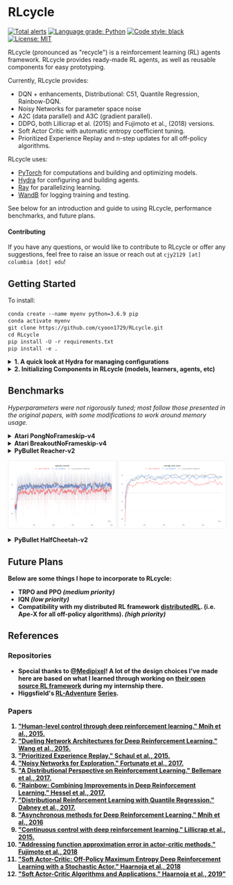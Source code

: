 # RLcycle

[![Total alerts](https://img.shields.io/lgtm/alerts/g/cyoon1729/RLcycle.svg?logo=lgtm&logoWidth=18)](https://lgtm.com/projects/g/cyoon1729/RLcycle/alerts/)
[![Language grade: Python](https://img.shields.io/lgtm/grade/python/g/cyoon1729/RLcycle.svg?logo=lgtm&logoWidth=18)](https://lgtm.com/projects/g/cyoon1729/RLcycle/context:python)
[![Code style: black](https://img.shields.io/badge/code%20style-black-000000.svg)](https://github.com/ambv/black)
[![License: MIT](https://img.shields.io/badge/License-MIT-yellow.svg)](https://opensource.org/licenses/MIT)

RLcycle (pronounced as "recycle") is a reinforcement learning (RL) agents framework. RLcycle provides ready-made RL agents, as well as reusable components for easy prototyping. 

Currently, RLcycle provides:
- DQN + enhancements, Distributional: C51, Quantile Regression, Rainbow-DQN.
- Noisy Networks for parameter space noise
- A2C (data parallel) and A3C (gradient parallel).
- DDPG, both Lillicrap et al. (2015) and Fujimoto et al., (2018) versions.
- Soft Actor Critic with automatic entropy coefficient tuning.
- Prioritized Experience Replay and n-step updates for all off-policy algorithms.

RLcycle uses:
- [PyTorch](https://github.com/pytorch/pytorch) for computations and building and optimizing models.
- [Hydra](https://github.com/facebookresearch/hydra) for configuring and building agents.
- [Ray](https://github.com/ray-project/ray) for parallelizing learning. 
- [WandB](https://www.wandb.com/) for logging training and testing. 

See below for an introduction and guide to using RLcycle, performance benchmarks, and future plans.

#### Contributing

If you have any questions, or would like to contribute to RLcycle or offer any suggestions, feel free to raise an issue or reach out at `cjy2129 [at] columbia [dot] edu`!

## Getting Started
To install:
```
conda create --name myenv python=3.6.9 pip
conda activate myenv
git clone https://github.com/cyoon1729/RLcycle.git
cd RLcycle
pip install -U -r requirements.txt
pip install -e .
```

<details>
<summary> <b> 1. A quick look at Hydra for managing configurations </b></summary>
Let's first take a  look at one of the many useful things [hydra](https://hydra.cc/) can do:

```yaml
"""Instantiating classes from yaml files"""

# in ./examples/rectangle.yaml
shape:
    class: examples.shapes.Rectangle
        params:
            height: 5
            width: 4
```

Initializing `shapes.Rectangle` with `hydra` as in the above yaml file:

```python
"""Instantiating classes from yaml files"""

# in ./examples/shapes.py
class Rectangle:
    def __init__(self, width: float, height: float):
        self.width = width
        self.height = height
       
    def get_area(self):
        return width * height

# in ./examples/main.py
import hydra
from omegaconf import DictConfig

@hydra.main(config_path="./examples/rectangle.yaml")
def main(cfg: DictConfig):
    shape = hydra.utils.instantiate(layer_info)
    print(shape.__class__.__name__)  # 'Rectangle'
    print(shape.get_area()) # 20
    
if __main__ == "__main__":
    main()
```
If you would like to know more about `hydra`,  [check it out](https://hydra.cc/)!
</details>

<details>
<summary> <b> 2. Initializing Components in RLcycle (models, learners, agents, etc) </b></summary>

Most of the components in `RLcycle` are instantiated via `hydra.utils.instantiate`, as illustrated in the section above. 
Examples:
1. models:
```yaml
"""in ./configs/lunarlander/models/dqn.yaml"""
model:
  class: rlcycle.common.models.value.DQNModel
  params:
    model_cfg:
      state_dim: undefined
      action_dim: undefined
      fc:
        input:
          class: rlcycle.common.models.layers.LinearLayer
          params: 
            input_size: undefined
            output_size: 128
            post_activation_fn: relu           
        hidden:
          hidden1:
            class: rlcycle.common.models.layers.LinearLayer
            params: 
              input_size: 128
              output_size: 128
              post_activation_fn: relu
          hidden2:
            class: rlcycle.common.models.layers.LinearLayer
            params: 
              input_size: 128
              output_size: 128
              post_activation_fn: relu
        output:
          class: rlcycle.common.models.layers.LinearLayer
          params:
            input_size: 128
            output_size: undefined
            post_activation_fn: identity
```
Building the above model:
```python
"""in ./rlcycle/build.py"""
def build_model(model_cfg: DictConfig, device: torch.device):
    """Build model from DictConfigs via hydra.utils.instantiate()"""
    model = hydra.utils.instantiate(model_cfg)
    return model.to(device)
```

2. learners:
```python
# in ./rlcycle/dqn_base/agent.py
#....
self.learner = build_learner(
    self.experiment_info, self.hyper_params, self.model_cfg
)
# ...

# in ./rlcycle/build.py
def build_learner(
    experiment_info: DictConfig, hyper_params: DictConfig, model: DictConfig
):
    """Build learner from DictConfigs via hydra.utils.instantiate()"""
    learner_cfg = DictConfig(dict())
    learner_cfg["class"] = experiment_info.learner
    learner_cfg["params"] = dict(
        experiment_info=experiment_info,
        hyper_params=hyper_params,
        model_cfg=model
    )
    learner = hydra.utils.instantiate(learner_cfg)
    return learner
```

3. agents: 
```python
# in ./tests/test_dqn.py
@hydra.main(config_path="../configs/lunarlander/dqn.yaml", strict=False)
def main(cfg: DictConfig):
    agent = build_agent(**cfg)
    agent.train()

# in ./rlcycle.build.py
def build_agent(
    experiment_info: DictConfig, hyper_params: DictConfig, model: DictConfig
):
    """Build agent from DictConfigs via hydra.utils.instantiate()"""
    agent_cfg = DictConfig(dict())
    agent_cfg["class"] = experiment_info.agent
    agent_cfg["params"] = dict(
        experiment_info=experiment_info,
        hyper_params=hyper_params,
        model_cfg=model
    )
    agent = hydra.utils.instantiate(agent_cfg)
    return agent
```
This should help you get started with building & running agents in RLcycle!
</details>

## Benchmarks
*Hyperparameters were not rigorously tuned; most follow those presented in the original papers, with some modifications to work around memory usage.* 

<details>
<summary> <b> Atari PongNoFrameskip-v4
</details>

<details>
<summary> <b> Atari BreakoutNoFrameskip-v4
</details>

<details>
<summary> <b> PyBullet Reacher-v2

![reacher](./assets/reacher.png)

</details>
    
<details>
<summary> <b> PyBullet HalfCheetah-v2
</details>


## Future Plans

Below are some things I hope to incorporate to RLcycle:
- TRPO and PPO  *(medium priority)*
- IQN *(low priority)*
- Compatibility with my distributed RL framework [distributedRL](https://github.com/cyoon1729/distributedRL). (i.e. Ape-X for all off-policy algorithms). *(high priority)*

## References

### Repositories
- Special thanks to [@Medipixel](https:medipixel.io)! A lot of the design choices I've made here are based on
   what I learned through working on [their open source RL framework](https://github.com/medipixel/rl_algorithms) 
   during my internship there.
- Higgsfield's [RL-Adventure](https://github.com/higgsfield/RL-Adventure) [Series](https://github.com/higgsfield/RL-Adventure-2).

### Papers
1. ["Human-level control through deep reinforcement learning." Mnih et al., 2015.](https://storage.googleapis.com/deepmind-media/dqn/DQNNaturePaper.pdf)
2. ["Dueling Network Architectures for Deep Reinforcement Learning." Wang et al., 2015.](https://arxiv.org/pdf/1511.06581.pdf)
5. ["Prioritized Experience Replay." Schaul et al., 2015.](https://arxiv.org/pdf/1511.05952.pdf)
3. ["Noisy Networks for Exploration." Fortunato et al.,  2017.](https://arxiv.org/pdf/1706.10295.pdf)
4. ["A Distributional Perspective on Reinforcement Learning." Bellemare et al., 2017.](https://arxiv.org/pdf/1707.06887.pdf)
5. ["Rainbow: Combining Improvements in Deep Reinforcement Learning." Hessel et al., 2017.](https://arxiv.org/pdf/1710.02298.pdf)
6. ["Distributional Reinforcement Learning with Quantile Regression." Dabney et al., 2017.](https://arxiv.org/abs/1710.10044)
7. ["Asynchronous methods for Deep Reinforcement Learning." Mnih et al., 2016](https://arxiv.org/pdf/1602.01783.pdf)
8. ["Continuous control with deep reinforcement learning." Lillicrap et al., 2015.](https://arxiv.org/pdf/1509.02971.pdf)
9. ["Addressing function approximation error in actor-critic methods." Fujimoto et al., 2018](https://arxiv.org/pdf/1802.09477.pdf)
10. ["Soft Actor-Critic: Off-Policy Maximum Entropy Deep Reinforcement Learning with a Stochastic Actor." Haarnoja et al., 2018](https://arxiv.org/abs/1801.01290)
11. ["Soft Actor-Critic Algorithms and Applications." Haarnoja et al., 2019"](https://arxiv.org/abs/1812.05905)
